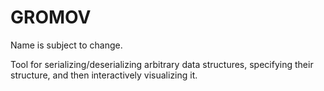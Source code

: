 # GROMOV

Name is subject to change.

Tool for serializing/deserializing arbitrary data structures, specifying their structure, and then interactively visualizing it.
